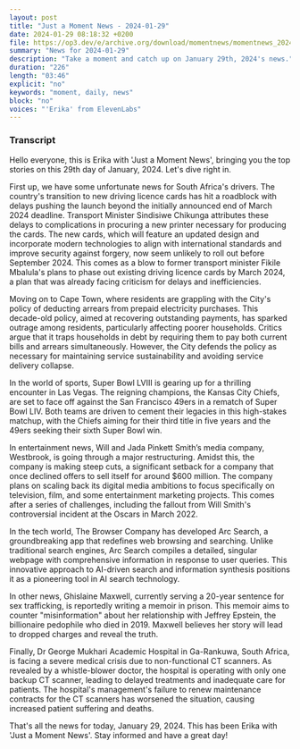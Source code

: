 ```yaml
---
layout: post
title: "Just a Moment News - 2024-01-29"
date: 2024-01-29 08:18:32 +0200
file: https://op3.dev/e/archive.org/download/momentnews/momentnews_2024-01-29.mp3
summary: "News for 2024-01-29"
description: "Take a moment and catch up on January 29th, 2024's news."
duration: "226"
length: "03:46"
explicit: "no"
keywords: "moment, daily, news"
block: "no"
voices: "'Erika' from ElevenLabs"
---
```


### Transcript

Hello everyone, this is Erika with 'Just a Moment News', bringing you the top stories on this 29th day of January, 2024. Let's dive right in.

First up, we have some unfortunate news for South Africa's drivers. The country's transition to new driving licence cards has hit a roadblock with delays pushing the launch beyond the initially announced end of March 2024 deadline. Transport Minister Sindisiwe Chikunga attributes these delays to complications in procuring a new printer necessary for producing the cards. The new cards, which will feature an updated design and incorporate modern technologies to align with international standards and improve security against forgery, now seem unlikely to roll out before September 2024. This comes as a blow to former transport minister Fikile Mbalula's plans to phase out existing driving licence cards by March 2024, a plan that was already facing criticism for delays and inefficiencies.

Moving on to Cape Town, where residents are grappling with the City's policy of deducting arrears from prepaid electricity purchases. This decade-old policy, aimed at recovering outstanding payments, has sparked outrage among residents, particularly affecting poorer households. Critics argue that it traps households in debt by requiring them to pay both current bills and arrears simultaneously. However, the City defends the policy as necessary for maintaining service sustainability and avoiding service delivery collapse.

In the world of sports, Super Bowl LVIII is gearing up for a thrilling encounter in Las Vegas. The reigning champions, the Kansas City Chiefs, are set to face off against the San Francisco 49ers in a rematch of Super Bowl LIV. Both teams are driven to cement their legacies in this high-stakes matchup, with the Chiefs aiming for their third title in five years and the 49ers seeking their sixth Super Bowl win.

In entertainment news, Will and Jada Pinkett Smith’s media company, Westbrook, is going through a major restructuring. Amidst this, the company is making steep cuts, a significant setback for a company that once declined offers to sell itself for around $600 million. The company plans on scaling back its digital media ambitions to focus specifically on television, film, and some entertainment marketing projects. This comes after a series of challenges, including the fallout from Will Smith's controversial incident at the Oscars in March 2022.

In the tech world, The Browser Company has developed Arc Search, a groundbreaking app that redefines web browsing and searching. Unlike traditional search engines, Arc Search compiles a detailed, singular webpage with comprehensive information in response to user queries. This innovative approach to AI-driven search and information synthesis positions it as a pioneering tool in AI search technology.

In other news, Ghislaine Maxwell, currently serving a 20-year sentence for sex trafficking, is reportedly writing a memoir in prison. This memoir aims to counter "misinformation" about her relationship with Jeffrey Epstein, the billionaire pedophile who died in 2019. Maxwell believes her story will lead to dropped charges and reveal the truth.

Finally, Dr George Mukhari Academic Hospital in Ga-Rankuwa, South Africa, is facing a severe medical crisis due to non-functional CT scanners. As revealed by a whistle-blower doctor, the hospital is operating with only one backup CT scanner, leading to delayed treatments and inadequate care for patients. The hospital's management's failure to renew maintenance contracts for the CT scanners has worsened the situation, causing increased patient suffering and deaths.

That's all the news for today, January 29, 2024. This has been Erika with 'Just a Moment News'. Stay informed and have a great day!

